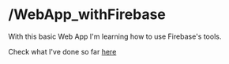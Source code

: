# /WebApp_withFirebase

 With this basic Web App I'm learning how to use Firebase's tools.

Check what I've done so far [here](https://firebase-gtk-web-start-ahs1nw.stackblitz.io/)

